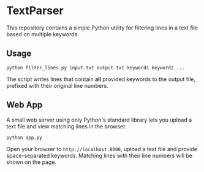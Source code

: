 # TextParser

This repository contains a simple Python utility for filtering lines in a text file based on multiple keywords.

## Usage

```
python filter_lines.py input.txt output.txt keyword1 keyword2 ...
```

The script writes lines that contain **all** provided keywords to the output file, prefixed with their original line numbers.

## Web App

A small web server using only Python's standard library lets you upload a text file and view matching lines in the browser.

```
python app.py
```

Open your browser to `http://localhost:8000`, upload a text file and provide space-separated keywords. Matching lines with their line numbers will be shown on the page.
